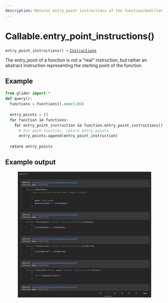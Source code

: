 ```yaml
---
description: Returns entry_point instructions of the function/modifier.
---
```


# Callable.entry\_point\_instructions()

`entry_point_instructions() →` [`Instructions`](../instructions/)

The entry\_point of a function is not a "real" instruction, but rather an abstract instruction representing the starting point of the function.

## Example

```python
from glider import *
def query():
  functions = Functions().exec(100)

  entry_points = []
  for function in functions:
    for entry_point_instruction in function.entry_point_instructions().exec():
      # For each function, return entry points
      entry_points.append(entry_point_instruction)

  return entry_points
```

## Example output

<figure><img src="../../.gitbook/assets/image (6) (1) (1) (1) (1) (1) (1) (1).png" alt=""><figcaption></figcaption></figure>

